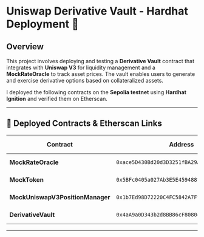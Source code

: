 # **Uniswap Derivative Vault - Hardhat Deployment 🚀**  

## **Overview**
This project involves deploying and testing a **Derivative Vault** contract that integrates with **Uniswap V3** for liquidity management and a **MockRateOracle** to track asset prices. The vault enables users to generate and exercise derivative options based on collateralized assets.  

I deployed the following contracts on the **Sepolia testnet** using **Hardhat Ignition** and verified them on Etherscan.

---

## **📝 Deployed Contracts & Etherscan Links**  

| Contract | Address | Etherscan Link |
|----------|---------|---------------|
| **MockRateOracle** | `0xace5D430Bd20d3D3251fBA29A3797e1BB6c5D369` | [View on Etherscan](https://sepolia.etherscan.io/address/0xace5D430Bd20d3D3251fBA29A3797e1BB6c5D369) |
| **MockToken** | `0x5BFc0405a027Ab3E5E459488f3371D7CF3e174B6` | [View on Etherscan](https://sepolia.etherscan.io/address/0x5BFc0405a027Ab3E5E459488f3371D7CF3e174B6) |
| **MockUniswapV3PositionManager** | `0x1b7Ed98D72220C4FC5842A7Ff68470bb5FcA6b78` | [View on Etherscan](https://sepolia.etherscan.io/address/0x1b7Ed98D72220C4FC5842A7Ff68470bb5FcA6b78) |
| **DerivativeVault** | `0x4aA9a0D343b2d8BB86cF8080c5B867DB6DC8971e` | [View on Etherscan](https://sepolia.etherscan.io/address/0x4aA9a0D343b2d8BB86cF8080c5B867DB6DC8971e) |

---


